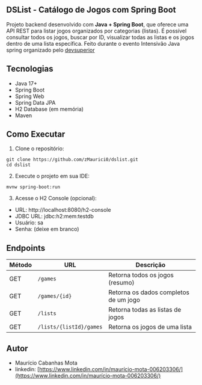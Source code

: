  ## DSList - Catálogo de Jogos com Spring Boot

Projeto backend desenvolvido com **Java + Spring Boot**, que oferece uma API REST para listar jogos organizados por categorias (listas). É possível consultar todos os jogos, buscar por ID, visualizar todas as listas e os jogos dentro de uma lista específica.
Feito durante o evento Intensivão Java spring organizado pelo [devsuperior](https://devsuperior.com.br)

## Tecnologias

- Java 17+
- Spring Boot
- Spring Web
- Spring Data JPA
- H2 Database (em memória)
- Maven

## Como Executar

1. Clone o repositório:

```
git clone https://github.com/zMaurici0/dslist.git
cd dslist
```

2. Execute o projeto em sua IDE:
```
mvnw spring-boot:run
```

3. Acesse o H2 Console (opcional):

- URL: http://localhost:8080/h2-console
- JDBC URL: jdbc:h2:mem:testdb
- Usuário: sa
- Senha: (deixe em branco)

## Endpoints

| Método | URL                     | Descrição                             |
| ------ | ----------------------- | ------------------------------------- |
| GET    | `/games`                | Retorna todos os jogos (resumo)       |
| GET    | `/games/{id}`           | Retorna os dados completos de um jogo |
| GET    | `/lists`                | Retorna todas as listas de jogos      |
| GET    | `/lists/{listId}/games` | Retorna os jogos de uma lista         |

## Autor

- Maurício Cabanhas Mota
- linkedin: [https://www.linkedin.com/in/maurício-mota-006203306/](https://www.linkedin.com/in/maurício-mota-006203306/)
